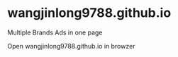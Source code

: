 # wangjinlong9788.github.io

Multiple Brands Ads in one page


Open wangjinlong9788.github.io in browzer
